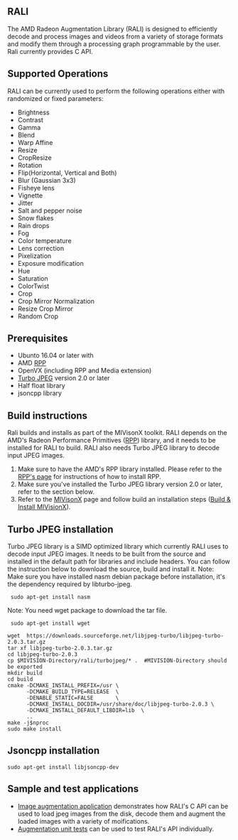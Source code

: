 ## RALI
The AMD Radeon Augmentation Library (RALI) is designed to efficiently decode and process images and videos from a variety of storage formats and modify them through a processing graph programmable by the user. Rali currently provides C API.

## Supported Operations
RALI can be currently used to perform the following operations either with randomized or fixed parameters:

* Brightness
* Contrast
* Gamma
* Blend
* Warp Affine
* Resize
* CropResize
* Rotation
* Flip(Horizontal, Vertical and Both)
* Blur (Gaussian 3x3)
* Fisheye lens
* Vignette
* Jitter
* Salt and pepper noise
* Snow flakes
* Rain drops
* Fog
* Color temperature
* Lens correction
* Pixelization
* Exposure modification
* Hue
* Saturation
* ColorTwist
* Crop
* Crop Mirror Normalization
* Resize Crop Mirror
* Random Crop


## Prerequisites
*  Ubunto 16.04 or later with
*  AMD [RPP](https://github.com/GPUOpen-ProfessionalCompute-Libraries/rpp)
*  OpenVX (including RPP and Media extension)
*  [Turbo JPEG](https://libjpeg-turbo.org/) version 2.0 or later
*  Half float library
*  jsoncpp library

## Build instructions
Rali builds and installs as part of the MIVisonX toolkit. RALI depends on the AMD's Radeon Performance Primitives ([RPP](https://github.com/GPUOpen-ProfessionalCompute-Libraries/rpp)) library, and it needs to be installed for RALI to build. RALI also needs Turbo JPEG library to decode input JPEG images.  
1. Make sure to have the AMD's RPP library installed. Please refer to the [RPP's page](https://github.com/GPUOpen-ProfessionalCompute-Libraries/rpp) for instructions of how to install RPP.
2. Make sure you've installed the Turbo JPEG library version 2.0 or later, refer to the section below.
3. Refer to the [MIVisonX](../README.md) page and follow build an installation steps ([Build & Install MIVisionX](../README.md#build--install-mivisionx)).

## Turbo JPEG installation
Turbo JPEG library is a SIMD optimized library which currently RALI uses to decode input JPEG images. It needs to be built from the source and installed in the default path for libraries and include headers. You can follow the instruction below to download the source, build and install it.
Note: Make sure you have installed nasm debian package before installation, it's the dependency required by libturbo-jpeg.

```
 sudo apt-get install nasm
```

Note: You need wget package to download the tar file.
```
 sudo apt-get install wget
```

````
wget  https://downloads.sourceforge.net/libjpeg-turbo/libjpeg-turbo-2.0.3.tar.gz
tar xf libjpeg-turbo-2.0.3.tar.gz
cd libjpeg-turbo-2.0.3
cp $MIVISION-Directory/rali/turbojpeg/* .  #MIVISION-Directory should be exported
mkdir build
cd build
cmake -DCMAKE_INSTALL_PREFIX=/usr \
      -DCMAKE_BUILD_TYPE=RELEASE  \
      -DENABLE_STATIC=FALSE       \
      -DCMAKE_INSTALL_DOCDIR=/usr/share/doc/libjpeg-turbo-2.0.3 \
      -DCMAKE_INSTALL_DEFAULT_LIBDIR=lib  \
      ..
make -j$nproc
sudo make install      
````

## Jsoncpp installation
```
sudo apt-get install libjsoncpp-dev
```

## Sample and test applications
*  [Image augmentation application](../apps/image_augmentation) demonstrates how RALI's C API can be used to load jpeg images from the disk, decode them and augment the loaded images with a variety of moifications.
*  [Augmentation unit tests](../apps/augmentation_unittest) can be used to test RALI's API individually.
